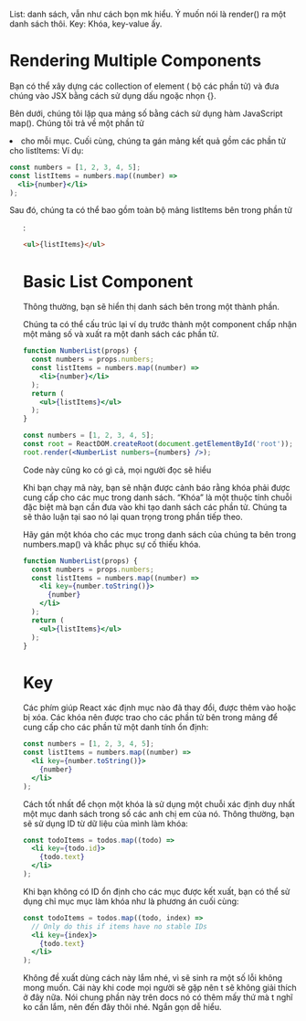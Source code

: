 List: danh sách, vẫn như cách bọn mk hiểu. Ý muốn nói là render() ra một danh sách thôi.
Key: Khóa, key-value ấy.
# Rendering Multiple Components
Bạn có thể xây dựng các collection of element ( bộ các phần tử) và đưa chúng vào JSX bằng cách sử dụng dấu ngoặc nhọn {}.

Bên dưới, chúng tôi lặp qua mảng số bằng cách sử dụng hàm JavaScript map(). Chúng tôi trả về một phần tử <li> cho mỗi mục. Cuối cùng, chúng ta gán mảng kết quả gồm các phần tử cho listItems:
Ví dụ:
```jsx
const numbers = [1, 2, 3, 4, 5];
const listItems = numbers.map((number) =>
  <li>{number}</li>
);
```
Sau đó, chúng ta có thể bao gồm toàn bộ mảng listItems bên trong phần tử <ul>:
```html
<ul>{listItems}</ul>
```
# Basic List Component

Thông thường, bạn sẽ hiển thị danh sách bên trong một thành phần.

Chúng ta có thể cấu trúc lại ví dụ trước thành một component chấp nhận một mảng số và xuất ra một danh sách các phần tử.
```jsx
function NumberList(props) {
  const numbers = props.numbers;
  const listItems = numbers.map((number) =>
    <li>{number}</li>
  );
  return (
    <ul>{listItems}</ul>
  );
}

const numbers = [1, 2, 3, 4, 5];
const root = ReactDOM.createRoot(document.getElementById('root'));
root.render(<NumberList numbers={numbers} />);
```
Code này cũng ko có gì cả, mọi người đọc sẽ hiểu

Khi bạn chạy mã này, bạn sẽ nhận được cảnh báo rằng khóa phải được cung cấp cho các mục trong danh sách. “Khóa” là một thuộc tính chuỗi đặc biệt mà bạn cần đưa vào khi tạo danh sách các phần tử. Chúng ta sẽ thảo luận tại sao nó lại quan trọng trong phần tiếp theo.

Hãy gán một khóa cho các mục trong danh sách của chúng ta bên trong numbers.map() và khắc phục sự cố thiếu khóa.
```jsx
function NumberList(props) {
  const numbers = props.numbers;
  const listItems = numbers.map((number) =>
    <li key={number.toString()}>
      {number}
    </li>
  );
  return (
    <ul>{listItems}</ul>
  );
}
```
# Key
Các phím giúp React xác định mục nào đã thay đổi, được thêm vào hoặc bị xóa. Các khóa nên được trao cho các phần tử bên trong mảng để cung cấp cho các phần tử một danh tính ổn định:
```jsx
const numbers = [1, 2, 3, 4, 5];
const listItems = numbers.map((number) =>
  <li key={number.toString()}>
    {number}
  </li>
);
```
Cách tốt nhất để chọn một khóa là sử dụng một chuỗi xác định duy nhất một mục danh sách trong số các anh chị em của nó. Thông thường, bạn sẽ sử dụng ID từ dữ liệu của mình làm khóa:
```jsx
const todoItems = todos.map((todo) =>
  <li key={todo.id}>
    {todo.text}
  </li>
);
```
Khi bạn không có ID ổn định cho các mục được kết xuất, bạn có thể sử dụng chỉ mục mục làm khóa như là phương án cuối cùng:
```jsx
const todoItems = todos.map((todo, index) =>
  // Only do this if items have no stable IDs
  <li key={index}>
    {todo.text}
  </li>
);
```
Không đề xuất dùng cách này lắm nhé, vì sẽ sinh ra một số lỗi không mong muốn. Cái này khi code mọi người sẽ gặp nên t sẽ không giải thích ở đây nữa.
Nói chung phần này trên docs nó có thêm mấy thứ mà t nghĩ ko cần lắm, nên đến đây thôi nhé. Ngắn gọn dễ hiểu.
